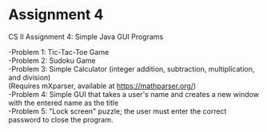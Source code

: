 # Assignment 4
CS II Assignment 4: Simple Java GUI Programs

-Problem 1: Tic-Tac-Toe Game  
-Problem 2: Sudoku Game  
-Problem 3: Simple Calculator (integer addition, subtraction, multiplication, and division)  
  (Requires mXparser, available at https://mathparser.org/)  
-Problem 4: Simple GUI that takes a user's name and creates a new window with the entered name as the title  
-Problem 5: "Lock screen" puzzle; the user must enter the correct password to close the program.  
